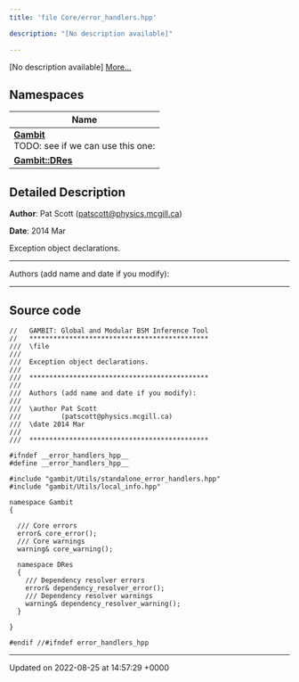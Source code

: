 ```yaml
---
title: 'file Core/error_handlers.hpp'

description: "[No description available]"

---
```







[No description available] [More...](#detailed-description)

## Namespaces

| Name           |
| -------------- |
| **[Gambit](/documentation/code/namespaces/namespacegambit/)** <br>TODO: see if we can use this one:  |
| **[Gambit::DRes](/documentation/code/namespaces/namespacegambit_1_1dres/)**  |

## Detailed Description


**Author**: Pat Scott ([patscott@physics.mcgill.ca](mailto:patscott@physics.mcgill.ca)) 

**Date**: 2014 Mar

Exception object declarations.



------------------

Authors (add name and date if you modify):



------------------




## Source code

```
//   GAMBIT: Global and Modular BSM Inference Tool
//   *********************************************
///  \file
///
///  Exception object declarations.
///
///  *********************************************
///
///  Authors (add name and date if you modify):
///   
///  \author Pat Scott 
///          (patscott@physics.mcgill.ca)
///  \date 2014 Mar
///
///  *********************************************

#ifndef __error_handlers_hpp__
#define __error_handlers_hpp__

#include "gambit/Utils/standalone_error_handlers.hpp"
#include "gambit/Utils/local_info.hpp"

namespace Gambit
{

  /// Core errors
  error& core_error();
  /// Core warnings
  warning& core_warning();

  namespace DRes
  {
    /// Dependency resolver errors
    error& dependency_resolver_error();
    /// Dependency resolver warnings
    warning& dependency_resolver_warning();
  }
    
}

#endif //#ifndef error_handlers_hpp
```


-------------------------------

Updated on 2022-08-25 at 14:57:29 +0000
